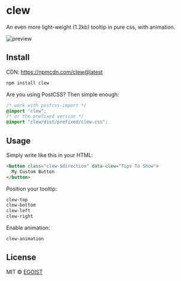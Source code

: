 # clew

An even more light-weight (1.2kb) tooltip in pure css, with animation.

![preview](http://ooo.0o0.ooo/2015/12/24/567c13f3a6228.png)

## Install

CDN: https://npmcdn.com/clew@latest

```bash
npm install clew
```

Are you using PostCSS? Then simple enough:

```css
/* work with postcss-import */
@import "clew";
/* or the prefixed version */
@import "clew/dist/prefixed/clew.css";
```

## Usage

Simply write like this in your HTML:

```html
<button class="clew-$direction" data-clew="Tips To Show">
  My Custom Button
</button>
```

Position your tooltip:

```html
clew-top
clew-bottom
clew-left
clew-right
```

Enable animation:

```html
clew-animation
```

## License

MIT &copy; [EGOIST](https://github.com/egoist)
